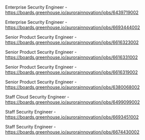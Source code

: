Enterprise Security Engineer - https://boards.greenhouse.io/aurorainnovation/jobs/6439719002

Enterprise Security Engineer - https://boards.greenhouse.io/aurorainnovation/jobs/6693444002

Senior Product Security Engineer - https://boards.greenhouse.io/aurorainnovation/jobs/6616323002

Senior Product Security Engineer - https://boards.greenhouse.io/aurorainnovation/jobs/6616331002

Senior Product Security Engineer - https://boards.greenhouse.io/aurorainnovation/jobs/6616319002

Senior Product Security Engineer - https://boards.greenhouse.io/aurorainnovation/jobs/6380068002

Staff Cloud Security Engineer - https://boards.greenhouse.io/aurorainnovation/jobs/6499099002

Staff Security Engineer - https://boards.greenhouse.io/aurorainnovation/jobs/6693451002

Staff Security Engineer - https://boards.greenhouse.io/aurorainnovation/jobs/6674430002

